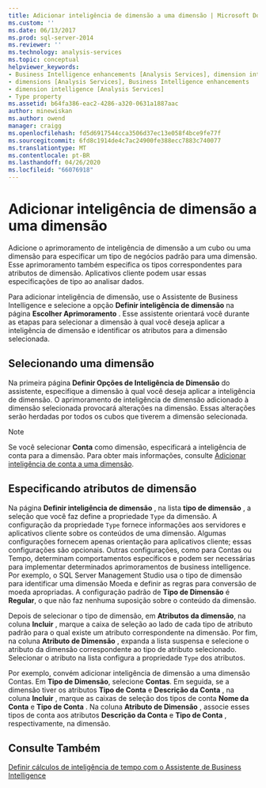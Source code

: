 ```yaml
---
title: Adicionar inteligência de dimensão a uma dimensão | Microsoft Docs
ms.custom: ''
ms.date: 06/13/2017
ms.prod: sql-server-2014
ms.reviewer: ''
ms.technology: analysis-services
ms.topic: conceptual
helpviewer_keywords:
- Business Intelligence enhancements [Analysis Services], dimension intelligence
- dimensions [Analysis Services], Business Intelligence enhancements
- dimension intelligence [Analysis Services]
- Type property
ms.assetid: b64fa386-eac2-4286-a320-0631a1887aac
author: minewiskan
ms.author: owend
manager: craigg
ms.openlocfilehash: fd5d6917544cca3506d37ec13e058f4bce9fe77f
ms.sourcegitcommit: 6fd8c1914de4c7ac24900fe388ecc7883c740077
ms.translationtype: MT
ms.contentlocale: pt-BR
ms.lasthandoff: 04/26/2020
ms.locfileid: "66076918"
---
```

# <a name="add-dimension-intelligence-to-a-dimension"></a>Adicionar inteligência de dimensão a uma dimensão
  Adicione o aprimoramento de inteligência de dimensão a um cubo ou uma dimensão para especificar um tipo de negócios padrão para uma dimensão. Esse aprimoramento também especifica os tipos correspondentes para atributos de dimensão. Aplicativos cliente podem usar essas especificações de tipo ao analisar dados.  
  
 Para adicionar inteligência de dimensão, use o Assistente de Business Intelligence e selecione a opção **Definir inteligência de dimensão** na página **Escolher Aprimoramento** . Esse assistente orientará você durante as etapas para selecionar a dimensão à qual você deseja aplicar a inteligência de dimensão e identificar os atributos para a dimensão selecionada.  
  
## <a name="selecting-a-dimension"></a>Selecionando uma dimensão  
 Na primeira página **Definir Opções de Inteligência de Dimensão** do assistente, especifique a dimensão à qual você deseja aplicar a inteligência de dimensão. O aprimoramento de inteligência de dimensão adicionado à dimensão selecionada provocará alterações na dimensão. Essas alterações serão herdadas por todos os cubos que tiverem a dimensão selecionada.  
  
> [!NOTE]  
>  Se você selecionar **Conta** como dimensão, especificará a inteligência de conta para a dimensão. Para obter mais informações, consulte [Adicionar inteligência de conta a uma dimensão](bi-wizard-add-account-intelligence-to-a-dimension.md).  
  
## <a name="specifying-dimension-attributes"></a>Especificando atributos de dimensão  
 Na página **Definir inteligência de dimensão** , na lista **tipo de dimensão** , a seleção que você faz define a propriedade `Type` da dimensão. A configuração da propriedade `Type` fornece informações aos servidores e aplicativos cliente sobre os conteúdos de uma dimensão. Algumas configurações fornecem apenas orientação para aplicativos cliente; essas configurações são opcionais. Outras configurações, como para Contas ou Tempo, determinam comportamentos específicos e podem ser necessárias para implementar determinados aprimoramentos de business intelligence. Por exemplo, o SQL Server Management Studio usa o tipo de dimensão para identificar uma dimensão Moeda e definir as regras para conversão de moeda apropriadas. A configuração padrão de **Tipo de Dimensão** é **Regular**, o que não faz nenhuma suposição sobre o conteúdo da dimensão.  
  
 Depois de selecionar o tipo de dimensão, em **Atributos da dimensão**, na coluna **Incluir** , marque a caixa de seleção ao lado de cada tipo de atributo padrão para o qual existe um atributo correspondente na dimensão. Por fim, na coluna **Atributo de Dimensão** , expanda a lista suspensa e selecione o atributo da dimensão correspondente ao tipo de atributo selecionado. Selecionar o atributo na lista configura a propriedade `Type` dos atributos.  
  
 Por exemplo, convém adicionar inteligência de dimensão a uma dimensão Contas. Em **Tipo de Dimensão**, selecione **Contas**. Em seguida, se a dimensão tiver os atributos **Tipo de Conta** e **Descrição da Conta** , na coluna **Incluir** , marque as caixas de seleção dos tipos de conta **Nome da Conta** e **Tipo de Conta** . Na coluna **Atributo de Dimensão** , associe esses tipos de conta aos atributos **Descrição da Conta** e **Tipo de Conta** , respectivamente, na dimensão.  
  
## <a name="see-also"></a>Consulte Também  
 [Definir cálculos de inteligência de tempo com o Assistente de Business Intelligence](define-time-intelligence-calculations-using-the-business-intelligence-wizard.md)  
  
  
